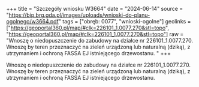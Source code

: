 +++
title = "Szczegóły wniosku W3664"
date = "2024-06-14"
source = "https://bip.brg.gda.pl/images/uploads/wnioski-do-planu-ogolnego/w3664.pdf"
tags = ["obręb: 0077", "wnioski-ogolne"]
geolinks = ["https://geoportal360.pl/map/#clk=226101_1.0077.270&stl=topo", "https://geoportal360.pl/map/#clk=226101_1.0077.270&stl=topo"]
raw = "Wnoszę o niedopuszczenie do zabudowy na działce nr 226101_1.0077.270. Wnoszę by teren przeznaczyć na zieleń urządzoną lub naturalną (dziką), z utrzymaniem i ochroną FASSA EJ istniejącego drzewostanu. "
+++

Wnoszę o niedopuszczenie do zabudowy na działce nr 226101_1.0077.270. Wnoszę
by teren przeznaczyć na zieleń urządzoną lub naturalną (dziką), z utrzymaniem i ochroną
FASSA
EJ
istniejącego drzewostanu.



